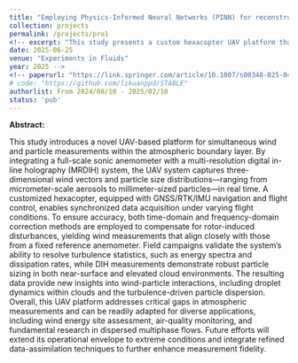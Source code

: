 ```yaml
---
title: "Employing Physics-Informed Neural Networks (PINN) for reconstructing wind fields from sparse UAV observations, validated through field experiments"
collection: projects
permalink: /projects/pro1
<!-- excerpt: "This study presents a custom hexacopter UAV platform that integrates a full-scale sonic anemometer with a multi-resolution digital in-line holography system to capture real-time, three-dimensional wind vectors and micrometer- to millimeter-scale particle distributions in the atmospheric boundary layer, using time- and frequency-domain corrections to eliminate rotor-induced disturbances and achieve high-precision turbulence statistics and particle sizing."
date: 2025-06-25
venue: "Experiments in Fluids"
year: 2025 -->
<!-- paperurl: "https://link.springer.com/article/10.1007/s00348-025-04064-3" -->
# code: "https://github.com/likuanppd/STABLE"
authorlist: From 2024/08/10 - 2025/02/10
status: 'pub'
---
```

**Abstract:**

This study introduces a novel UAV-based platform for simultaneous wind and particle measurements within the atmospheric boundary layer. By integrating a full-scale sonic anemometer with a multi-resolution digital in-line holography (MRDIH) system, the UAV system captures three-dimensional wind vectors and particle size distributions—ranging from micrometer-scale aerosols to millimeter-sized particles—in real time. A customized hexacopter, equipped with GNSS/RTK/IMU navigation and flight control, enables synchronized data acquisition under varying flight conditions. To ensure accuracy, both time-domain and frequency-domain correction methods are employed to compensate for rotor-induced disturbances, yielding wind measurements that align closely with those from a fixed reference anemometer. Field campaigns validate the system’s ability to resolve turbulence statistics, such as energy spectra and dissipation rates, while DIH measurements demonstrate robust particle sizing in both near-surface and elevated cloud environments. The resulting data provide new insights into wind-particle interactions, including droplet dynamics within clouds and the turbulence-driven particle dispersion. Overall, this UAV platform addresses critical gaps in atmospheric measurements and can be readily adapted for diverse applications, including wind energy site assessment, air-quality monitoring, and fundamental research in dispersed multiphase flows. Future efforts will extend its operational envelope to extreme conditions and integrate refined data-assimilation techniques to further enhance measurement fidelity. 
